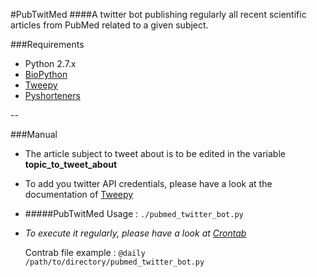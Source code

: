 #PubTwitMed
####A twitter bot publishing regularly all recent scientific articles from PubMed related to a given subject.


###Requirements
- Python 2.7.x
- [BioPython](https://biopython.org/wiki/Biopython)
- [Tweepy](http://www.tweepy.org/)
- [Pyshorteners](https://github.com/ellisonleao/pyshorteners)

--

###Manual
- The article subject to tweet about is to be edited in the variable **topic_to_tweet_about**

- To add you twitter API credentials, please have a look at the documentation of [Tweepy](http://tweepy.readthedocs.io/en/v3.5.0/getting_started.html#hello-tweepy)

- #####PubTwitMed Usage :
`./pubmed_twitter_bot.py`

- *To execute it regularly, please have a look at [Crontab](https://en.wikipedia.org/wiki/Cron)*

	Contrab file example :
	`@daily /path/to/directory/pubmed_twitter_bot.py`
